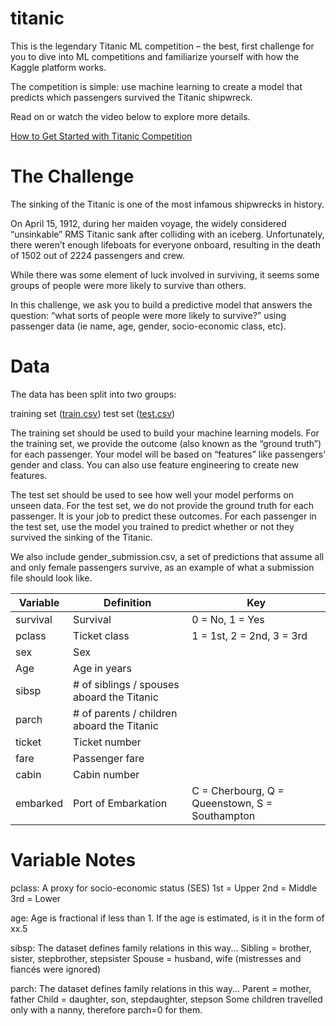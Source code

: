 # titanic

This is the legendary Titanic ML competition – the best, first challenge for you to dive into ML competitions and familiarize yourself with how the Kaggle platform works.

The competition is simple: use machine learning to create a model that predicts which passengers survived the Titanic shipwreck.

Read on or watch the video below to explore more details. 

[How to Get Started with Titanic Competition](https://www.youtube.com/watch?v=8yZMXCaFshs&feature=youtu.be)

# The Challenge
The sinking of the Titanic is one of the most infamous shipwrecks in history.

On April 15, 1912, during her maiden voyage, the widely considered “unsinkable” RMS Titanic sank after colliding with an iceberg. Unfortunately, there weren’t enough lifeboats for everyone onboard, resulting in the death of 1502 out of 2224 passengers and crew.

While there was some element of luck involved in surviving, it seems some groups of people were more likely to survive than others.

In this challenge, we ask you to build a predictive model that answers the question: “what sorts of people were more likely to survive?” using passenger data (ie name, age, gender, socio-economic class, etc).

# Data

The data has been split into two groups:

training set ([train.csv](https://dkube.s3.amazonaws.com/datasets/titanic/train.csv)) 
test set ([test.csv](https://dkube.s3.amazonaws.com/datasets/titanic/test.csv))

The training set should be used to build your machine learning models. For the training set, we provide the outcome (also known as the “ground truth”) for each passenger. Your model will be based on “features” like passengers’ gender and class. You can also use feature engineering to create new features.

The test set should be used to see how well your model performs on unseen data. For the test set, we do not provide the ground truth for each passenger. It is your job to predict these outcomes. For each passenger in the test set, use the model you trained to predict whether or not they survived the sinking of the Titanic.

We also include gender_submission.csv, a set of predictions that assume all and only female passengers survive, as an example of what a submission file should look like.


|Variable	|Definition	          |Key                                      |  
|-----------|---------------------|-----------------------------------------
|survival	|Survival	          |  0 = No, 1 = Yes                        |
|pclass	    |Ticket class         |	1 = 1st, 2 = 2nd, 3 = 3rd               |
|sex	    |Sex	              |                                         |
|Age	    |Age in years	      |                                         |
|sibsp	    |# of siblings / spouses aboard the Titanic|                    |
|parch	    |# of parents / children aboard the Titanic|                    |
|ticket	    |Ticket number        |	                                        |
|fare	    |Passenger fare	      |                                         |
|cabin	    |Cabin number	      |                                         |
|embarked	|Port of Embarkation  |	C = Cherbourg, Q = Queenstown, S = Southampton|

# Variable Notes

pclass: A proxy for socio-economic status (SES)
1st = Upper
2nd = Middle
3rd = Lower

age: Age is fractional if less than 1. If the age is estimated, is it in the form of xx.5

sibsp: The dataset defines family relations in this way...
Sibling = brother, sister, stepbrother, stepsister
Spouse = husband, wife (mistresses and fiancés were ignored)

parch: The dataset defines family relations in this way...
Parent = mother, father
Child = daughter, son, stepdaughter, stepson
Some children travelled only with a nanny, therefore parch=0 for them.